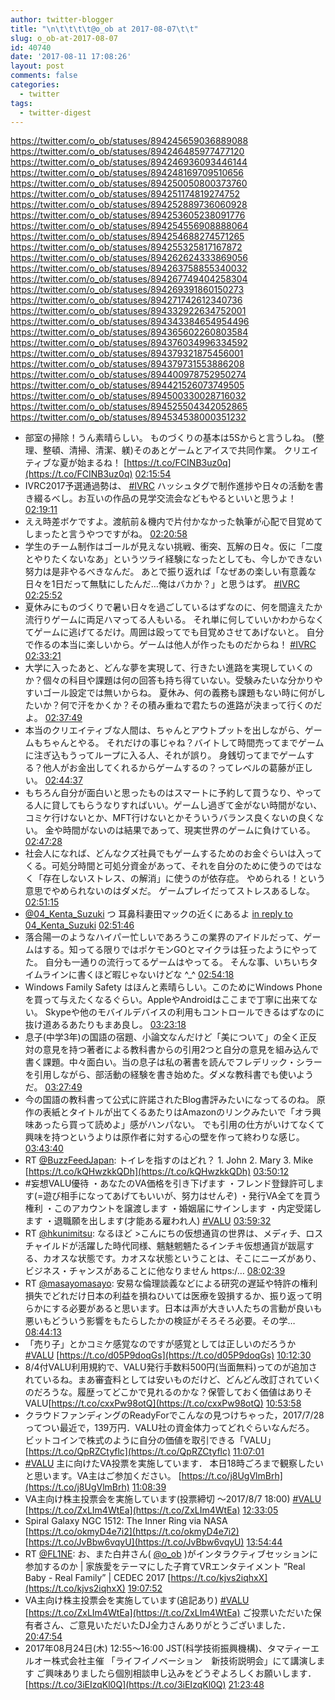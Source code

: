 ```yaml
---
author: twitter-blogger
title: "\n\t\t\t\t@o_ob at 2017-08-07\t\t"
slug: o_ob-at-2017-08-07
id: 40740
date: '2017-08-11 17:08:26'
layout: post
comments: false
categories:
  - twitter
tags:
  - twitter-digest
---
```


https://twitter.com/o_ob/statuses/894245659036889088 https://twitter.com/o_ob/statuses/894246485977477120 https://twitter.com/o_ob/statuses/894246936093446144 https://twitter.com/o_ob/statuses/894248169709510656 https://twitter.com/o_ob/statuses/894250050800373760 https://twitter.com/o_ob/statuses/894251174819274752 https://twitter.com/o_ob/statuses/894252889736060928 https://twitter.com/o_ob/statuses/894253605238091776 https://twitter.com/o_ob/statuses/894254556908888064 https://twitter.com/o_ob/statuses/894254688274571265 https://twitter.com/o_ob/statuses/894255325817167872 https://twitter.com/o_ob/statuses/894262624333869056 https://twitter.com/o_ob/statuses/894263758855340032 https://twitter.com/o_ob/statuses/894267749404258304 https://twitter.com/o_ob/statuses/894269391860150273 https://twitter.com/o_ob/statuses/894271742612340736 https://twitter.com/o_ob/statuses/894332922634752001 https://twitter.com/o_ob/statuses/894343384654954496 https://twitter.com/o_ob/statuses/894365602260803584 https://twitter.com/o_ob/statuses/894376034996334592 https://twitter.com/o_ob/statuses/894379321875456001 https://twitter.com/o_ob/statuses/894379731553886208 https://twitter.com/o_ob/statuses/894400978752950274 https://twitter.com/o_ob/statuses/894421526073749505 https://twitter.com/o_ob/statuses/894500330028716032 https://twitter.com/o_ob/statuses/894525504342052865 https://twitter.com/o_ob/statuses/894534538000351232

*   部室の掃除！うん素晴らしい。 ものづくりの基本は5Sからと言うしね。 (整理、整頓、清掃、清潔、躾)そのあとゲームとアイスで共同作業。 クリエイティブな夏が始まるね！ [https://t.co/FCINB3uz0q](https://t.co/FCINB3uz0q) [02:15:54](https://twitter.com/o_ob/statuses/894245659036889088)
*   IVRC2017予選通過勢は、 [#IVRC](https://twitter.com/search?q=%23IVRC&src=hash) ハッシュタグで制作進捗や日々の活動を書き綴るべし。お互いの作品の見学交流会などもやるといいと思うよ！ [02:19:11](https://twitter.com/o_ob/statuses/894246485977477120)
*   ええ時差ボケですよ。渡航前＆機内で片付かなかった執筆が心配で目覚めてしまったと言うやつですがね。 [02:20:58](https://twitter.com/o_ob/statuses/894246936093446144)
*   学生のチーム制作はゴールが見えない挑戦、衝突、瓦解の日々。仮に「二度とやりたくないなあ」というツライ経験になったとしても、今しかできない努力は是非やるべきなんだ。 あとで振り返れば「なぜあの楽しい有意義な日々を1日だって無駄にしたんだ…俺はバカか？」と思うはず。 [#IVRC](https://twitter.com/search?q=%23IVRC&src=hash) [02:25:52](https://twitter.com/o_ob/statuses/894248169709510656)
*   夏休みにものづくりで暑い日々を過ごしているはずなのに、何を間違えたか流行りゲームに両足ハマってる人もいる。 それ単に何していいかわからなくてゲームに逃げてるだけ。周囲は殴ってでも目覚めさせてあげないと。 自分で作るの本当に楽しいから。ゲームは他人が作ったものだからね！ [#IVRC](https://twitter.com/search?q=%23IVRC&src=hash) [02:33:21](https://twitter.com/o_ob/statuses/894250050800373760)
*   大学に入ったあと、どんな夢を実現して、行きたい進路を実現していくのか？個々の科目や課題は何の回答も持ち得ていない。受験みたいな分かりやすいゴール設定では無いからね。 夏休み、何の義務も課題もない時に何がしたいか？何で汗をかくか？その積み重ねで君たちの進路が決まって行くのだよ。 [02:37:49](https://twitter.com/o_ob/statuses/894251174819274752)
*   本当のクリエイティブな人間は、ちゃんとアウトプットを出しながら、ゲームもちゃんとやる。 それだけの事じゃね？バイトして時間売ってまでゲームに注ぎ込もうってループに入る人、それが誤り。 身銭切ってまでゲームする？他人がお金出してくれるからゲームするの？ってレベルの葛藤が正しい。 [02:44:37](https://twitter.com/o_ob/statuses/894252889736060928)
*   もちろん自分が面白いと思ったものはスマートに予約して買うなり、やってる人に貸してもらうなりすればいい。ゲームし過ぎて金がない時間がない、コミケ行けないとか、MFT行けないとかそういうバランス良くないの良くない。 金や時間がないのは結果であって、現実世界のゲームに負けている。 [02:47:28](https://twitter.com/o_ob/statuses/894253605238091776)
*   社会人になれば、どんなクズ社員でもゲームするためのお金ぐらいは入ってくる。可処分時間と可処分資金があって、それを自分のために使うのではなく「存在しないストレス、の解消」に使うのが依存症。 やめられる！という意思でやめられないのはダメだ。 ゲームプレイだってストレスあるしな。 [02:51:15](https://twitter.com/o_ob/statuses/894254556908888064)
*   [@04_Kenta_Suzuki](https://twitter.com/04_Kenta_Suzuki) つ 耳鼻科妻田マックの近くにあるよ [in reply to 04_Kenta_Suzuki](https://twitter.com/04_Kenta_Suzuki/statuses/894254565192720384) [02:51:46](https://twitter.com/o_ob/statuses/894254688274571265)
*   落合陽一のようなハイパー忙しいであろうこの業界のアイドルだって、ゲームはする。知ってる限りではポケモンGOとマイクラは狂ったようにやってた。 自分も一通りの流行ってるゲームはやってる。 そんな事、いちいちタイムラインに書くほど暇じゃないけどな ^_^ [02:54:18](https://twitter.com/o_ob/statuses/894255325817167872)
*   Windows Family Safety はほんと素晴らしい。このためにWindows Phoneを買って与えたくなるぐらい。AppleやAndroidはここまで丁寧に出来てない。 Skypeや他のモバイルデバイスの利用もコントロールできるはずなのに抜け道あるあたりもまあ良し。 [03:23:18](https://twitter.com/o_ob/statuses/894262624333869056)
*   息子(中学3年)の国語の宿題、小論文なんだけど「美について」の全く正反対の意見を持つ著者による教科書からの引用2つと自分の意見を組み込んで書く課題。中々面白い。当の息子は私の著書を読んでフレデリック・シラーを引用しながら、部活動の経験を書き始めた。ダメな教科書でも使いようだ。 [03:27:49](https://twitter.com/o_ob/statuses/894263758855340032)
*   今の国語の教科書って公式に許諾されたBlog書評みたいになってるのね。 原作の表紙とタイトルが出てくるあたりはAmazonのリンクみたいで「オラ興味あったら買って読めよ」感がハンパない。 でも引用の仕方がいけてなくて興味を持つというよりは原作者に対する心の壁を作って終わりな感じ。 [03:43:40](https://twitter.com/o_ob/statuses/894267749404258304)
*   RT [@BuzzFeedJapan](https://twitter.com/BuzzFeedJapan): トイレを指すのはどれ？ 1\. John 2\. Mary 3\. Mike [https://t.co/kQHwzkkQDh](https://t.co/kQHwzkkQDh) [03:50:12](https://twitter.com/o_ob/statuses/894269391860150273)
*   #妄想VALU優待 ・あなたのVA価格を引き下げます ・フレンド登録許可します(=遊び相手になってあげてもいいが、努力はせんぞ) ・発行VA全てを買う権利 ・このアカウントを譲渡します ・婚姻届にサインします ・内定受諾します ・退職願を出します(才能ある雇われ人) [#VALU](https://twitter.com/search?q=%23VALU&src=hash) [03:59:32](https://twitter.com/o_ob/statuses/894271742612340736)
*   RT [@hkunimitsu](https://twitter.com/hkunimitsu): なるほど >こんにちの仮想通貨の世界は、メディチ、ロスチャイルドが活躍した時代同様、魑魅魍魎たるインチキ仮想通貨が跋扈する、カオスな状態です。カオスな状態ということは、そこにニーズがあり、ビジネス・チャンスがあることに他なりません https:/… [08:02:39](https://twitter.com/o_ob/statuses/894332922634752001)
*   RT [@masayomasayo](https://twitter.com/masayomasayo): 安易な倫理談義などによる研究の遅延や特許の権利損失でどれだけ日本の利益を損ねひいては医療を毀損するか、振り返って明らかにする必要があると思います。日本は声が大きい人たちの言動が良いも悪いもどういう影響をもたらしたかの検証がそろそろ必要。その学… [08:44:13](https://twitter.com/o_ob/statuses/894343384654954496)
*   「売り子」とかコミケ感覚なのですが感覚としては正しいのだろうか [#VALU](https://twitter.com/search?q=%23VALU&src=hash) [https://t.co/d05P9doqGs](https://t.co/d05P9doqGs) [10:12:30](https://twitter.com/o_ob/statuses/894365602260803584)
*   8/4付VALU利用規約で、VALU発行手数料500円(当面無料)ってのが追加されているね。まあ審査料としては安いものだけど、どんどん改訂されていくのだろうな。履歴ってどこかで見れるのかな？保管しておく価値はありそVALU[https://t.co/cxxPw98otQ](https://t.co/cxxPw98otQ) [10:53:58](https://twitter.com/o_ob/statuses/894376034996334592)
*   クラウドファンディングのReadyForでこんなの見つけちゃった，2017/7/28ってつい最近で，139万円．VALU社の資金体力ってどれぐらいなんだろ。 ビットコインで株式のように自分の価値を取引できる「VALU」 [https://t.co/QpRZCtyflc](https://t.co/QpRZCtyflc) [11:07:01](https://twitter.com/o_ob/statuses/894379321875456001)
*   [#VALU](https://twitter.com/search?q=%23VALU&src=hash) 主に向けたVA投票を実施しています． 本日18時ごろまで観察したいと思います。VA主はご参加ください。 [https://t.co/j8UgVlmBrh](https://t.co/j8UgVlmBrh) [11:08:39](https://twitter.com/o_ob/statuses/894379731553886208)
*   VA主向け株主投票会を実施しています(投票締切 〜2017/8/7 18:00) [#VALU](https://twitter.com/search?q=%23VALU&src=hash) [https://t.co/ZxLIm4WtEa](https://t.co/ZxLIm4WtEa) [12:33:05](https://twitter.com/o_ob/statuses/894400978752950274)
*   Spiral Galaxy NGC 1512: The Inner Ring via NASA [https://t.co/okmyD4e7i2](https://t.co/okmyD4e7i2) [https://t.co/JvBbw6vqyU](https://t.co/JvBbw6vqyU) [13:54:44](https://twitter.com/o_ob/statuses/894421526073749505)
*   RT [@FL1NE](https://twitter.com/FL1NE): お、また白井さん( [@o_ob](https://twitter.com/o_ob) )がインタラクティブセッションに参加するのか | 家族愛をテーマにした子育てVRエンタテイメント ”Real Baby - Real Family” | CEDEC 2017 [https://t.co/kjvs2iqhxX](https://t.co/kjvs2iqhxX) [19:07:52](https://twitter.com/o_ob/statuses/894500330028716032)
*   VA主向け株主投票会を実施しています(追記あり) [#VALU](https://twitter.com/search?q=%23VALU&src=hash) [https://t.co/ZxLIm4WtEa](https://t.co/ZxLIm4WtEa) ご投票いただいた保有者さん、ご意見いただいたDJ全力さんありがとうございました． [20:47:54](https://twitter.com/o_ob/statuses/894525504342052865)
*   2017年08月24日(木) 12:55～16:00 JST(科学技術振興機構)、タマティーエルオー株式会社主催 「ライフイノベーション　新技術説明会」にて講演します ご興味ありましたら個別相談申し込みをどうぞよろしくお願いします． [https://t.co/3iEIzqKl0Q](https://t.co/3iEIzqKl0Q) [21:23:48](https://twitter.com/o_ob/statuses/894534538000351232)